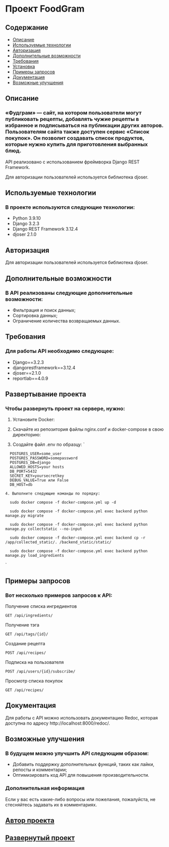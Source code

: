 # Проект FoodGram

## Содержание
+ [Описание](#описание)
+ [Используемые технологии](#используемые-технологии)
+ [Авторизация](#авторизация)
+ [Дополнительные возможности](#дополнительные-возможности)
+ [Требования](#требования)
+ [Установка](#установка)
+ [Примеры запросов](#примеры-запросов)
+ [Документация](#документация)
+ [Возможные улучшения](#возможные-улучшения)

## Описание 

### «Фудграм» — сайт, на котором пользователи могут публиковать рецепты, добавлять чужие рецепты в избранное и подписываться на публикации других авторов. Пользователям сайта также доступен сервис «Список покупок». Он позволит создавать список продуктов, которые нужно купить для приготовления выбранных блюд.

API реализовано с использованием фреймворка Django REST Framework. 

Для авторизации пользователей используется библиотека djoser.


## Используемые технологии

### В проекте используются следующие технологии:

+ Python 3.9.10
+ Django 3.2.3
+ Django REST Framework 3.12.4
+ djoser 2.1.0


## Авторизация

Для авторизации пользователей используется библиотека djoser. 

## Дополнительные возможности

### В API реализованы следующие дополнительные возможности:

+ Фильтрация и поиск данных;
+ Сортировка данных;
+ Ограничение количества возвращаемых данных.


## Требования

### Для работы API необходимо следующее:

+ Django==3.2.3
+ djangorestframework==3.12.4
+ djoser==2.1.0
+ reportlab==4.0.9


## Развертывание проекта

### Чтобы развернуть проект на сервере, нужно:

1. Установите Docker:
   
2. Скачайте из репозитория файлы nginx.conf и docker-compose в свою директорию:

3. Создайте файл .env по образцу:
`
```
  POSTGRES_USER=some_user
  POSTGRES_PASSWORD=somepassword
  POSTGRES_DB=django
  ALLOWED_HOSTS=your hosts
  DB_PORT=5432
  SECRET_KEY=yoursecretkey
  DEBUG_VALUE=True или False
  DB_HOST=db
```
`
4. Выполните следующие команды по порядку:
`
```
  sudo docker compose -f docker-compose.yml up -d
```
```
  sudo docker compose -f docker-compose.yml exec backend python manage.py migrate
```
```
  sudo docker compose -f docker-compose.yml exec backend python manage.py collectstatic --no-input
```
```
  sudo docker compose -f docker-compose.yml exec backend cp -r /app/collected_static/. /backend_static/static/
```
```
  sudo docker compose -f docker-compose.yml exec backend python manage.py load_ingredients
```
`


## Примеры запросов

### Вот несколько примеров запросов к API:

Получение списка ингредиентов
```
GET /api/ingredients/
```
Получение тэга
```
GET /api/tags/{id}/
```
Создание рецепта
```
POST /api/recipes/
```
Подписка на пользователя
```
POST /api/users/{id}/subscribe/
```
Просмотр списка покупок
```
GET /api/recipes/
```

## Документация

Для работы с API можно использовать документацию Redoc, которая доступна по адресу http://localhost:8000/redoc/.


## Возможные улучшения

### В будущем можно улучшить API следующим образом:

+ Добавить поддержку дополнительных функций, таких как лайки, репосты и комментарии;
+ Оптимизировать код API для повышения производительности.


### Дополнительная информация

Если у вас есть какие-либо вопросы или пожелания, пожалуйста, не стесняйтесь задавать их в комментариях.

## [Автор проекта](https://github.com/ANew0ne)
## [Развернутый проект](https://foodgramm.zapto.org/)
